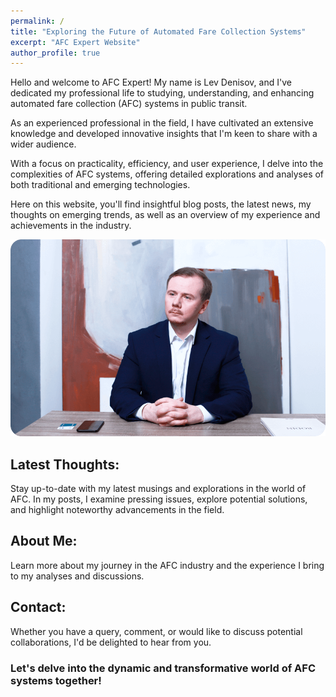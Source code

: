 ```yaml
---
permalink: /
title: "Exploring the Future of Automated Fare Collection Systems"
excerpt: "AFC Expert Website"
author_profile: true
---
```


Hello and welcome to AFC Expert! My name is Lev Denisov, and I've dedicated my professional life to studying, understanding, and enhancing automated fare collection (AFC) systems in public transit.

As an experienced professional in the field, I have cultivated an extensive knowledge and developed innovative insights that I'm keen to share with a wider audience.

With a focus on practicality, efficiency, and user experience, I delve into the complexities of AFC systems, offering detailed explorations and analyses of both traditional and emerging technologies.

Here on this website, you'll find insightful blog posts, the latest news, my thoughts on emerging trends, as well as an overview of my experience and achievements in the industry.


![Lev A. Denisov](/images/afc-expert-lev-denisov.png)

## Latest Thoughts:

Stay up-to-date with my latest musings and explorations in the world of AFC. In my posts, I examine pressing issues, explore potential solutions, and highlight noteworthy advancements in the field. 

## About Me:

Learn more about my journey in the AFC industry and the experience I bring to my analyses and discussions. 

## Contact:

Whether you have a query, comment, or would like to discuss potential collaborations, I'd be delighted to hear from you. 

### Let's delve into the dynamic and transformative world of AFC systems together!


